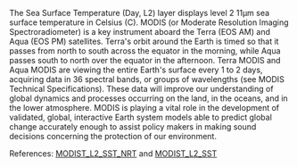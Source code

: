 The Sea Surface Temperature (Day, L2) layer displays level 2 11µm sea surface temperature in Celsius (C). MODIS (or Moderate Resolution Imaging Spectroradiometer) is a key instrument aboard the Terra (EOS AM) and Aqua (EOS PM) satellites. Terra's orbit around the Earth is timed so that it passes from north to south across the equator in the morning, while Aqua passes south to north over the equator in the afternoon. Terra MODIS and Aqua MODIS are viewing the entire Earth's surface every 1 to 2 days, acquiring data in 36 spectral bands, or groups of wavelengths (see MODIS Technical Specifications). These data will improve our understanding of global dynamics and processes occurring on the land, in the oceans, and in the lower atmosphere. MODIS is playing a vital role in the development of validated, global, interactive Earth system models able to predict global change accurately enough to assist policy makers in making sound decisions concerning the protection of our environment.

References: [MODIST_L2_SST_NRT](https://cmr.earthdata.nasa.gov/search/concepts/C1641917076-OB_DAAC.html) and [MODIST_L2_SST](https://cmr.earthdata.nasa.gov/search/concepts/C1615934250-OB_DAAC.html)
